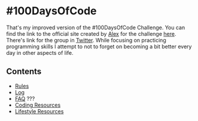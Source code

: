 # #100DaysOfCode

That's my improved version of the #100DaysOfCode Challenge. You can find the link to the official site created by [Alex](https://twitter.com/ka11away) for the challenge [here](http://100daysofcode.com/). There's link for the group in [Twitter](https://twitter.com/_100DaysOfCode).
While focusing on practicing programming skills I attempt to not to forget on becoming a bit better every day in other aspects of life.

## Contents

* [Rules](rules.md)
* [Log](log.md)
* [FAQ](FAQ.md) ???
* [Coding Resources](resources-programming.md)
* [Lifestyle Resources](resources-other.md)
